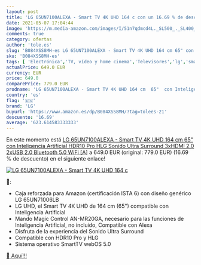 ```yaml
---
layout: post
title: 'LG 65UN7100ALEXA - Smart TV 4K UHD 164 c con un 16.69 % de descuento'
date: 2021-05-07 17:04:44
image: 'https://m.media-amazon.com/images/I/51n7qdmcd4L._SL500_._SL400_.jpg'
comments: true
category: ofertas
author: 'tole.es'
slug: 'B084XSS8MH-es LG 65UN7100ALEXA - Smart TV 4K UHD 164 cm 65" con...'
sku: 'B084XSS8MH-es'
tags: [ 'Electrónica','TV, vídeo y home cinema','Televisores','lg','smart','tv', ]
actualPrice: 649.0 EUR
currency: EUR
price: 649.0
comparePrice: 779.0 EUR
prodname: 'LG 65UN7100ALEXA - Smart TV 4K UHD 164 cm  65"  con Inteligencia Artificial  HDR10 Pro  HLG  Sonido Ultra Surround  3xHDMI 2.0  2xUSB 2.0  Bluetooth 5.0  WiFi [A]'
country: 'es'
flag: '🇪🇸'
brand: 'LG'
buyurl: 'https://www.amazon.es/dp/B084XSS8MH/?tag=tolees-21'
descuento: '16.69'
average: '623.614583333333'
---
```


En este momento está [LG 65UN7100ALEXA - Smart TV 4K UHD 164 cm  65"  con Inteligencia Artificial  HDR10 Pro  HLG  Sonido Ultra Surround  3xHDMI 2.0  2xUSB 2.0  Bluetooth 5.0  WiFi [A]](https://www.amazon.es/dp/B084XSS8MH/?tag=tolees-21) a 649.0 EUR (original: 779.0 EUR) (16.69 %  de descuento) en el siguiente enlace!

[![LG 65UN7100ALEXA - Smart TV 4K UHD 164 c](https://m.media-amazon.com/images/I/51n7qdmcd4L._SL500_._SL400_.jpg)](https://www.amazon.es/dp/B084XSS8MH/?tag=tolees-21)

🔎:

- Caja reforzada para Amazon (certificación ISTA 6) con diseño genérico LG 65UN71006LB
- LG UHD, el Smart TV 4K UHD de 164 cm (65") compatible con Inteligencia Artificial
- Mando Magic Control AN-MR20GA, necesario para las funciones de Inteligencia Artificial, no incluido, Compatible con Alexa
- Disfruta de la experiencia del Sonido Ultra Surround
- Compatible con HDR10 Pro y HLG
- Sistema operativo SmartTV webOS 5.0

[🛒 Aquí!!!](https://www.amazon.es/dp/B084XSS8MH/?tag=tolees-21)
